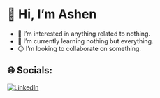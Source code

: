 # 👋 Hi, I’m Ashen
- 👀 I’m interested in anything related to nothing.
- 🌱 I’m currently learning nothing but everything.
- 😉 I’m looking to collaborate on something.


## 🌐 Socials:
[![LinkedIn](https://img.shields.io/badge/LinkedIn-%230077B5.svg?logo=linkedin&logoColor=white)](https://linkedin.com/in/ravindusenruwan) 
